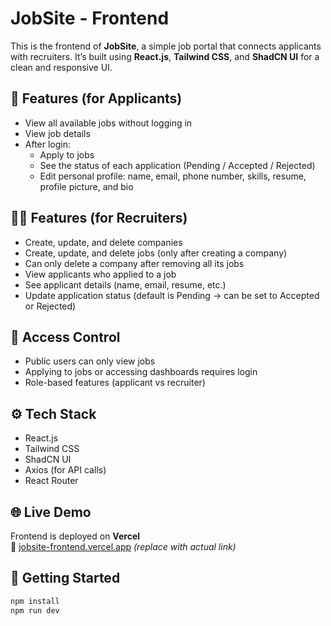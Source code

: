 # JobSite - Frontend

This is the frontend of **JobSite**, a simple job portal that connects applicants with recruiters. It’s built using **React.js**, **Tailwind CSS**, and **ShadCN UI** for a clean and responsive UI.

## 🔑 Features (for Applicants)

- View all available jobs without logging in
- View job details
- After login:
  - Apply to jobs
  - See the status of each application (Pending / Accepted / Rejected)
  - Edit personal profile: name, email, phone number, skills, resume, profile picture, and bio

## 👨‍💼 Features (for Recruiters)

- Create, update, and delete companies
- Create, update, and delete jobs (only after creating a company)
- Can only delete a company after removing all its jobs
- View applicants who applied to a job
- See applicant details (name, email, resume, etc.)
- Update application status (default is Pending → can be set to Accepted or Rejected)

## 🔐 Access Control

- Public users can only view jobs
- Applying to jobs or accessing dashboards requires login
- Role-based features (applicant vs recruiter)

## ⚙️ Tech Stack

- React.js
- Tailwind CSS
- ShadCN UI
- Axios (for API calls)
- React Router

## 🌐 Live Demo

Frontend is deployed on **Vercel**  
🔗 [jobsite-frontend.vercel.app](https://job-portal-webapp-frontend.vercel.app) *(replace with actual link)*


## 🏁 Getting Started

```bash
npm install
npm run dev
